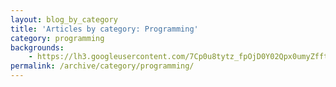 ```yaml
---
layout: blog_by_category
title: 'Articles by category: Programming'
category: programming
backgrounds:
    - https://lh3.googleusercontent.com/7Cp0u8tytz_fpOjD0Y02Qpx0umyZfft1nIdH0yVOOh4F-lydBfdDlcP0nV5COCnuXc_Hg4LZJYefCSGc46X-u86k2V_UxpqRs6O_tN1dt8h7lvo2YdO1WFKol1UzgBXEmI20BgSpKLJTj4GWvS1iytr1aCmGE8KCzM7xS5TAuBOgrlkl4JDHJJ4z0aMqIK5q1E2eddSFyh-CH4-LPm4xFccYx8Q-rhAkuq9sG8fPQPXizWlMaSGSJCXDfyVb0bAYLm2MV8yqD4mWkRlS5DQj0cjJuIjASMacMEmn3Tz6Xtn8BljuW_nU174RBITjE_SEg5AYEd9qWbBmq4ONwgZ88WLMq8Ub53SC_XAqOJ51R7TFjthMkuHBaynv9Q9CsLVJJ9x8iRtS7c6fk6k0A9qDPd4hATcUYMwpx2Ruq8o6zgGqdgluO7dcl5Pj7eLIzX60hJRDZERMatjNa3_vuu-QEcnq7z7TRhGUy9xlrq1haE8FIGfMuoMXejsfxxuBNwuGSiMq5ZBYrn6KLGS0odIYUO2IDBSoop29nqHFXl5EvOpPKc2oChJFSVtezjHthLpIN80wPD29VXWyfYd2IkXzVKciCmPd53tBCPzANNY792AAUiFRfqL5yA_94fM04PZVsm12EK4lEpBt392ZXzJ0JIN5Qdlz9llP3TMGcKBoN9kNrio3y7IScQQ6oS222A=w1000-no-tmp.jpg
permalink: /archive/category/programming/
---
```

